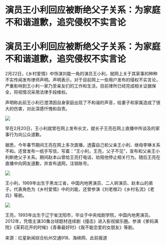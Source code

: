 # 演员王小利回应被断绝父子关系：为家庭不和谐道歉，追究侵权不实言论

# 演员王小利回应被断绝父子关系：为家庭不和谐道歉，追究侵权不实言论

2月22日，《乡村爱情》中饰演刘能一角的演员王小利，就网上关于其家事的种种不实传闻发布律师声明。声明表示，对于目前网上一些用户发布的侵权不实言论，严重影响到王小利一家乃至亲友们的工作和生活，目前律所已经完成相关证据保全，将视情况采用法律手段维权。

声明称此前王小利已澄清因自身家庭出现了不和谐的声音，给妻子和家属造成了很大的伤害，对此深感忏愧和自责。

![](https://inews.gtimg.com/om_bt/ORrcW_0MZLUsQjxxWF3sJd26BbwH4EpYExVlpfitXiotAAA/1000)

早在2月20日，王小利就曾在网上发布长文，就长子王亮在网上直播中所谈及的家事行为向公众道歉。

据悉，今年春节期间王亮在网上多次直播，透露自己和父亲王小利、继母李琳关系不和。还曾发布一纸手写信，写着：“王小利，王亮，父子不见”，宣布和父亲王小利断绝父子关系。期间赵本山曾给王亮打电话，劝阻他停止相关行为。随后王亮在直播中向网友道歉，并宣布退网，注销账号。

![](https://inews.gtimg.com/om_bt/Oznm7wfa_DCe4FuvApRBrrhaXviTvJFaF4V11c6EOxAN8AA/1000)

王小利，1969年出生于黑龙江省，中国内地男演员、二人转演员、赵本山的弟子。代表角色为《乡村爱情》中的刘能，还曾参演《刘老根2》《乡村名流》《老兵》等剧。

![](https://inews.gtimg.com/om_bt/OZGVvtiPK1vfjO2YW8RR9t32yJ56tqDg3lChDe8A6cRbkAA/1000)

王亮，1993年出生于辽宁省沈阳市，毕业于中央戏剧学院，中国内地男演员。2012年，凭借主演30集台球题材连续剧《撞击》进入影视娱乐圈。参演《爹妈满院》《茉莉花开的时候》《青春最好时》《我不能恋爱的女朋友》等剧。

来源：红星新闻综合杭州交通918、海峡网、此前报道

